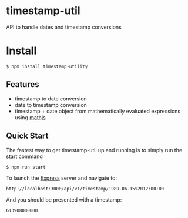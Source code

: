 # timestamp-util
API to handle dates and timestamp conversions

# Install
`$ npm install timestamp-utility`

## Features
  * timestamp to date conversion
  * date to timestamp conversion
  * timestamp + date object from mathematically evaluated expressions using [mathjs](https://www.npmjs.com/package/mathjs)

## Quick Start
The fastest way to get timestamp-util up and running is to simply run the start command
```
$ npm run start
```
To launch the [Express](https://www.npmjs.com/package/express) server and navigate to:
```
http://localhost:3000/api/v1/timestamp/1989-06-15%2012:00:00
```
And you should be presented with a timestamp:
```
613908000000
```
